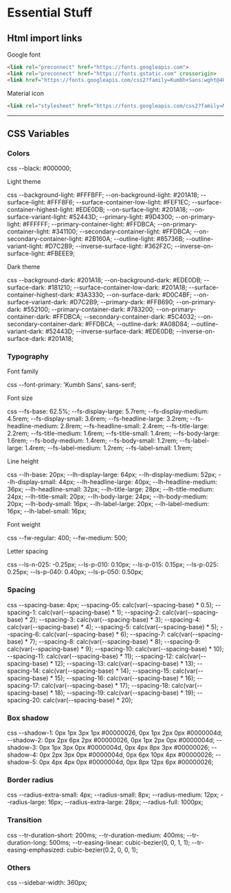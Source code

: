 # Essential Stuff

## Html import links

Google font

``` html
<link rel="preconnect" href="https://fonts.googleapis.com">
<link rel="preconnect" href="https://fonts.gstatic.com" crossorigin>
<link href="https://fonts.googleapis.com/css2?family=Kumbh+Sans:wght@400;500&display=swap" rel="stylesheet">
```

Material icon

``` html
<link rel="stylesheet" href="https://fonts.googleapis.com/css2?family=Material+Symbols+Rounded:opsz,wght,FILL,GRAD@24,400,0,0" />
```

---

## CSS Variables

### Colors

 css
--black: #000000;


Light theme

 css
--background-light: #FFFBFF;
--on-background-light: #201A18;
--surface-light: #FFF8F6;
--surface-container-low-light: #FEF1EC;
--surface-container-highest-light: #EDE0DB;
--on-surface-light: #201A18;
--on-surface-variant-light: #52443D;
--primary-light: #9D4300;
--on-primary-light: #FFFFFF;
--primary-container-light: #FFDBCA;
--on-primary-container-light: #341100;
--secondary-container-light: #FFDBCA;
--on-secondary-container-light: #2B160A;
--outline-light: #85736B;
--outline-variant-light: #D7C2B9;
--inverse-surface-light: #362F2C;
--inverse-on-surface-light: #FBEEE9;


Dark theme

 css
--background-dark: #201A18;
--on-background-dark: #EDE0DB;
--surface-dark: #181210;
--surface-container-low-dark: #201A18;
--surface-container-highest-dark: #3A3330;
--on-surface-dark: #D0C4BF;
--on-surface-variant-dark: #D7C2B9;
--primary-dark: #FFB690;
--on-primary-dark: #552100;
--primary-container-dark: #783200;
--on-primary-container-dark: #FFDBCA;
--secondary-container-dark: #5C4032;
--on-secondary-container-dark: #FFDBCA;
--outline-dark: #A08D84;
--outline-variant-dark: #52443D;
--inverse-surface-dark: #EDE0DB;
--inverse-on-surface-dark: #201A18;


### Typography

Font family

 css
--font-primary: 'Kumbh Sans', sans-serif;


Font size

 css
--fs-base: 62.5%;
--fs-display-large: 5.7rem;
--fs-display-medium: 4.5rem;
--fs-display-small: 3.6rem;
--fs-headline-large: 3.2rem;
--fs-headline-medium: 2.8rem;
--fs-headline-small: 2.4rem;
--fs-title-large: 2.2rem;
--fs-title-medium: 1.6rem;
--fs-title-small: 1.4rem;
--fs-body-large: 1.6rem;
--fs-body-medium: 1.4rem;
--fs-body-small: 1.2rem;
--fs-label-large: 1.4rem;
--fs-label-medium: 1.2rem;
--fs-label-small: 1.1rem;


Line height

 css
--lh-base: 20px;
--lh-display-large: 64px;
--lh-display-medium: 52px;
--lh-display-small: 44px;
--lh-headline-large: 40px;
--lh-headline-medium: 36px;
--lh-headline-small: 32px;
--lh-title-large: 28px;
--lh-title-medium: 24px;
--lh-title-small: 20px;
--lh-body-large: 24px;
--lh-body-medium: 20px;
--lh-body-small: 16px;
--lh-label-large: 20px;
--lh-label-medium: 16px;
--lh-label-small: 16px;


Font weight

 css
--fw-regular: 400;
--fw-medium: 500;


Letter spacing

 css
--ls-n-025: -0.25px;
--ls-p-010: 0.10px;
--ls-p-015: 0.15px;
--ls-p-025: 0.25px;
--ls-p-040: 0.40px;
--ls-p-050: 0.50px;


### Spacing

 css
--spacing-base: 4px;
--spacing-05: calc(var(--spacing-base) * 0.5);
--spacing-1: calc(var(--spacing-base) * 1);
--spacing-2: calc(var(--spacing-base) * 2);
--spacing-3: calc(var(--spacing-base) * 3);
--spacing-4: calc(var(--spacing-base) * 4);
--spacing-5: calc(var(--spacing-base) * 5);
--spacing-6: calc(var(--spacing-base) * 6);
--spacing-7: calc(var(--spacing-base) * 7);
--spacing-8: calc(var(--spacing-base) * 8);
--spacing-9: calc(var(--spacing-base) * 9);
--spacing-10: calc(var(--spacing-base) * 10);
--spacing-11: calc(var(--spacing-base) * 11);
--spacing-12: calc(var(--spacing-base) * 12);
--spacing-13: calc(var(--spacing-base) * 13);
--spacing-14: calc(var(--spacing-base) * 14);
--spacing-15: calc(var(--spacing-base) * 15);
--spacing-16: calc(var(--spacing-base) * 16);
--spacing-17: calc(var(--spacing-base) * 17);
--spacing-18: calc(var(--spacing-base) * 18);
--spacing-19: calc(var(--spacing-base) * 19);
--spacing-20: calc(var(--spacing-base) * 20);


### Box shadow

 css
--shadow-1: 0px 1px 3px 1px #00000026, 0px 1px 2px 0px #0000004d;
--shadow-2: 0px 2px 6px 2px #00000026, 0px 1px 2px 0px #0000004d;
--shadow-3: 0px 1px 3px 0px #0000004d, 0px 4px 8px 3px #00000026;
--shadow-4: 0px 2px 3px 0px #0000004d, 0px 6px 10px 4px #00000026;
--shadow-5: 0px 4px 4px 0px #0000004d, 0px 8px 12px 6px #00000026;


### Border radius

 css
--radius-extra-small: 4px;
--radius-small: 8px;
--radius-medium: 12px;
--radius-large: 16px;
--radius-extra-large: 28px;
--radius-full: 1000px;


### Transition

 css
--tr-duration-short: 200ms;
--tr-duration-medium: 400ms;
--tr-duration-long: 500ms;
--tr-easing-linear: cubic-bezier(0, 0, 1, 1);
--tr-easing-emphasized: cubic-bezier(0.2, 0, 0, 1);


### Others

 css
--sidebar-width: 360px;

